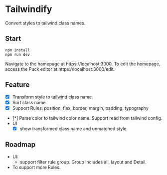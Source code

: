 # Tailwindify
Convert styles to tailwind class names.

## Start
```
npm install
npm run dev
```

Navigate to the homepage at https://localhost:3000. To edit the homepage, access the Puck editor at https://localhost:3000/edit.

## Feature
- [x] Transform style to tailwind class name.
- [x] Sort class name.
- [x] Support Rules: position, flex, border, margin, padding, typography
- [*] Parse color to tailwind color name. Support read from tailwind config.
- UI
  - [x] show transformed class name and unmatched style.

## Roadmap
- UI: 
  - support filter rule group. Group includes all, layout and Detail.
- To support more Rules.
